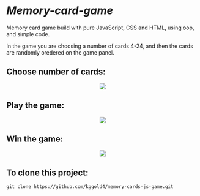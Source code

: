 # <i>Memory-card-game</i>

Memory card game build with pure JavaScript, CSS and HTML, using oop, and simple code.

In the game you are choosing a number of cards 4-24, and then the cards are randomly oredered on the game panel.

## Choose number of cards:

<p align="center">
    <img src="https://github.com/kggold4/memory-cards-js-game/blob/main/images/gif1.gif">
</p>

## Play the game:

<p align="center">
    <img src="https://github.com/kggold4/memory-cards-js-game/blob/main/images/gif2.gif">
</p>

## Win the game:

<p align="center">
    <img src="https://github.com/kggold4/memory-cards-js-game/blob/main/images/gif3.gif">
</p>

## To clone this project:

```
git clone https://github.com/kggold4/memory-cards-js-game.git
```
